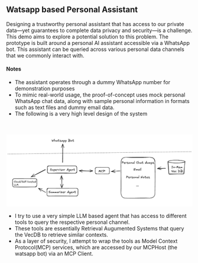 ## Watsapp based Personal Assistant
Designing a trustworthy personal assistant that has access to our private data—yet guarantees to complete data privacy and security—is a challenge. This demo aims to explore a potential solution to this problem. The prototype is built around a personal AI assistant accessible via a WhatsApp bot. This assistant can be queried across various personal data channels that we commonly interact with.

#### Notes
- The assistant operates through a dummy WhatsApp number for demonstration purposes
- To mimic real-world usage, the proof-of-concept uses mock personal WhatsApp chat data, along with sample personal information in formats such as text files and dummy email data.
- The following is a very high level design of the system
<br>
<br>
<img src="./image.png" alt="System Design" width="800"/>

- I try to use a very simple LLM based agent that has access to different tools to query the respective personal channel.
- These tools are essentially Retrieval Augumented Systems that query the VecDB to retrieve similar contexts.
- As a layer of security, I attempt to wrap the tools as Model Context Protocol(MCP) services, which are accessed by our MCPHost (the watsapp bot) via an MCP Client.

